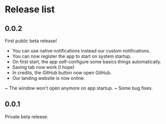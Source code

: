 # Release list

## 0.0.2
First public beta release!

+ You can use native notifications instead our custom notifications.
+ You can now register the app to start on system startup.
+ On first start, the app self-configure some basics things automatically.
+ Saving tab now work (I hope)
+ In credits, the GitHub button now open GitHub.
+ Our landing website is now online.

~ The window won't open anymore on app startup.
~ Some bug fixes.

## 0.0.1
Private beta release.
